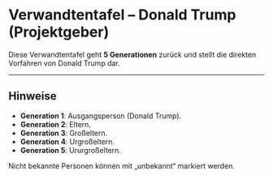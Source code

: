 # Verwandtentafel – Donald Trump (Projektgeber)

Diese Verwandtentafel geht **5 Generationen** zurück und stellt die direkten Vorfahren von Donald Trump dar.

---

## Hinweise
- **Generation 1**: Ausgangsperson (Donald Trump).  
- **Generation 2**: Eltern.  
- **Generation 3**: Großeltern.  
- **Generation 4**: Urgroßeltern.  
- **Generation 5**: Ururgroßeltern.  

Nicht bekannte Personen können mit „unbekannt“ markiert werden.